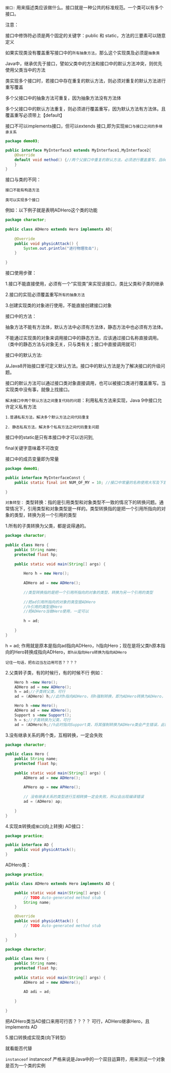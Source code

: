 `接口:` 用来描述类应该做什么。接口就是一种公共的标准规范。一个类可以有多个接口。

注意：

接口中修饰符必须是两个固定的关键字：public 和 static，方法的三要素可以随意定义

如果实现类没有覆盖重写接口中的`所有抽象方法`，那么这个实现类及必须是`抽象类`

Java中，继承优先于接口，譬如父类中的方法和接口中的默认方法冲突，则优先使用父类当中的方法

类实现多个接口时，若接口中存在重复的默认方法，则必须对重复的默认方法进行重写覆盖

多个父接口中的抽象方法可重复，因为抽象方法没有方法体

多个父接口中的默认方法重复，则必须进行覆盖重写，因为默认方法有方法体。且覆盖重写必须带上【default】

接口不可以implements接口，但可以extends 接口,即为实现`接口与接口之间的多继承关系`

```java
package demo03;

public interface MyInterface3 extends MyInterface1,MyInterface2{
    @Override
    default void method() {//两个父接口中重复的默认方法，必须进行覆盖重写，且default不可省略
    }
}
```

接口与类的不同：

	接口不能有构造方法
	
	类可以实现多个接口
	

	
例如：以下例子就是表明ADHero这个类的功能

```Java
package charactor;
 
public class ADHero extends Hero implements AD{
 
    @Override
    public void physicAttack() {
        System.out.println("进行物理攻击");
    }
 
}
```

接口使用步骤：

1.接口不能直接使用，必须有一个“实现类”来实现该接口，类比父类和子类的继承

2.接口的实现必须覆盖重写`所有的抽象方法`

3.创建实现类的对象进行使用，不能直接创建接口对象

接口中的方法：

抽象方法不能有方法体，默认方法中必须有方法体，静态方法中也必须有方法体。

不能通过实现类的对象来调用接口中的静态方法，应该通过接口名称直接调用。（类中的静态方法与对象无关，只与类有关；接口中直接调用就可）

接口中的默认方法:

从Java8开始接口里可定义默认方法。接口中的默认方法是为了解决接口的升级问题。

接口的默认方法可以通过接口类对象直接调用，也可以被接口类进行覆盖重写。当实现类中没有事，就像上找接口。

`解决接口中两个默认方法之间重复代码的问题`：利用私有方法来实现，Java 9中接口允许定义私有方法

	1.普通私有方法，解决多个默认方法之间代码重复

	2. 静态私有方法，解决多个私有方法之间代码重复问题
	
接口中的static是只有本接口中才可以访问到,

final关键字意味着不可改变

接口中的成员变量即为常量 

```java
package demo01;

public interface MyInterfaceConst {
    public static final int NUM_OF_MY = 10; //接口中常量的名称使用大写及下划线，接口中常量必须进行初始化赋值，final暗含此意
    
}

```





	
	

	



`对象转型：`
类型转换：指的是引用类型和对象类型不一致的情况下的转换问题。通常情况下，引用类型和对象类型是一样的。类型转换指的是把一个引用所指向的对象的类型，转换为另一个引用的类型

1.所有的子类转换为父类，都是说得通的。

```Java
package charactor;
 
public class Hero {
    public String name;
    protected float hp;
     
    public static void main(String[] args) {
         
        Hero h = new Hero();
         
        ADHero ad = new ADHero();
         
        //类型转换指的是把一个引用所指向的对象的类型，转换为另一个引用的类型
         
        //把ad引用所指向的对象的类型是ADHero
        //h引用的类型是Hero
        //把ADHero当做Hero使用，一定可以
         
        h = ad;
         
    }
}
```
h = ad; 作用就是原本是指向ad指向ADHero，h指向Hero；现在是将父类h原本指向的Hero转换成指向ADHero，`即h从指向Hero转换为指向ADHero`

`记住一句话，把右边当左边用可否？？？？`

2.父类转子类，有的时候行，有的时候不行
例如：

```Java
	Hero h =new Hero();
	ADHero ad = new ADHero();
	h = ad;//子类转父类，可行
	ad = (ADHero) h;//此时h指向ADHero，将h强制转换，即为ADHero转换为ADHero，可行
```

```Java
	Hero h =new Hero();
	ADHero ad = new ADHero();
	Support s =new Support();
	h = s;//子类转换为父类，可行
	ad = (ADHero)h;//h此时指向Support类，将其强制转换为ADHero类会产生错误，此转换不可行
```

3.没有继承关系的两个类，互相转换，一定会失败

```Java
package charactor;
 
public class Hero {
    public String name;
    protected float hp;
 
    public static void main(String[] args) {
        ADHero ad = new ADHero();
 
        APHero ap = new APHero();
 
        // 没有继承关系的类型进行互相转换一定会失败，所以会出现编译错误
        ad = (ADHero) ap;
 
    }
}
```
4.实现`类`转换成`接口`(向上转换)
AD接口：
```Java
package practice;

public interface AD {
	public void physicAttack();
}
```

ADHero类：
```Java
package practice;

public class ADHero extends Hero implements AD {

	public static void main(String[] args) {
		// TODO Auto-generated method stub
		String name;
	}

	@Override
	public void physicAttack() {
		// TODO Auto-generated method stub
		
	}
}
```
```Java
package charactor;
   
public class Hero {
    public String name;
    protected float hp;
       
    public static void main(String[] args) {
        ADHero ad = new ADHero();
          
        AD adi = ad;
          
    }
       
}
```
把ADHero类当AD接口来用可行否？？？？  可行，ADHero继承Hero，且implements AD

5.接口转换成实现类(向下转型)

就看能否代替

`instanceof`
instanceof 严格来说是Java中的一个双目运算符，用来测试一个对象是否为一个类的实例











